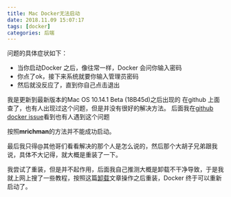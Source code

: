 ```yaml
---
title: Mac Docker无法启动
date: 2018.11.09 15:07:17
tags: [docker]
categories: 后端
---
```


问题的具体症状如下：
- 当你启动Docker 之后，像往常一样，Docker 会问你输入密码
- 你点了ok，接下来系统就要你输入管理员密码
- 然后就没反应了，直到你自己点击退出

我是更新到最新版本的Mac OS 10.14.1 Beta (18B45d)之后出现的
在github 上面查了，也有人出现过这个问题，但是并没有很好的解决方法。
后面我在[github docker issue](https://github.com/docker/for-mac/issues/1903)看到也有人遇到这个问题

按照**mrichman**的方法并不能成功启动。

最后我只得@其他哥们看看解决的那个人是怎么说的，然后那个大胡子兄弟跟我说，具体不大记得，就大概是重装了一下。

我尝试了重装，但是并不起作用，后面我自己推测大概是卸载不干净导致，于是我就上网上搜了一些教程，按照这篇[卸载](https://therealmarv.com/how-to-fully-uninstall-the-offical-docker-os-x-installation/)文章操作之后重装，Docker 终于可以重新启动了。
